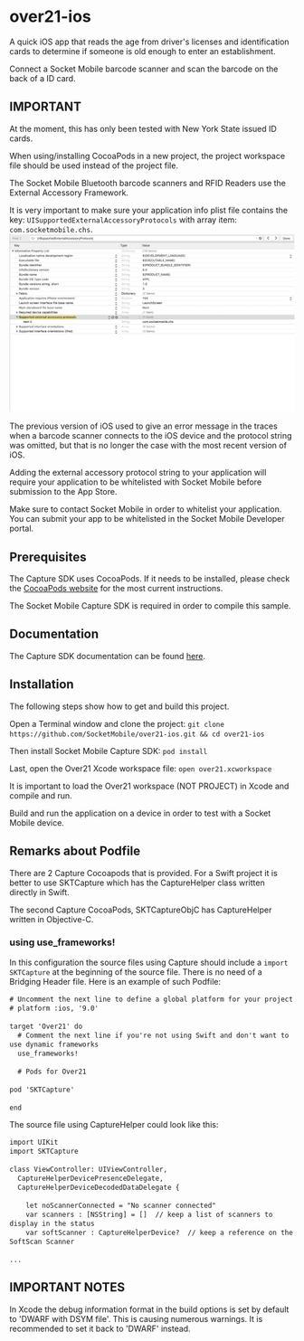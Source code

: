 # over21-ios
A quick iOS app that reads the age from driver's licenses and identification cards to determine if someone is old enough to enter an establishment. 

Connect a Socket Mobile barcode scanner and scan the barcode on the back of a ID card.


## IMPORTANT
At the moment, this has only been tested with New York State issued ID cards.

When using/installing CocoaPods in a new project, the project workspace file should be used instead of the project file.

The Socket Mobile Bluetooth barcode scanners and RFID Readers use the External Accessory Framework.

It is very important to make sure your application info plist file contains the key: `UISupportedExternalAccessoryProtocols` with array item: `com.socketmobile.chs`.
![Project Settings](./img/Over21ProjectSettings.png "Over21 Project Settings")

The previous version of iOS used to give an error message in the traces when a barcode scanner connects to the iOS device and the protocol string was omitted, but that is no longer the case with the most recent version of iOS.

Adding the external accessory protocol string to your application will require your application to be whitelisted with Socket Mobile before submission to the App Store.

Make sure to contact Socket Mobile in order to whitelist your application.  You can submit your app to be whitelisted in the Socket Mobile Developer portal.

## Prerequisites
The Capture SDK uses CocoaPods. If it needs to be installed, please check the [CocoaPods website](https://cocoapods.org/ "CocoaPods Homepage") for the most current instructions.

The Socket Mobile Capture SDK is required in order to compile this sample.

## Documentation
The Capture SDK documentation can be found [here](https://docs.socketmobile.com/capture/ios/en/latest/swift.html "Capture SDK documentation").

## Installation
The following steps show how to get and build this project.

Open a Terminal window and clone the project:
`git clone https://github.com/SocketMobile/over21-ios.git && cd over21-ios`

Then install Socket Mobile Capture SDK:
`pod install`

Last, open the Over21 Xcode workspace file:
`open over21.xcworkspace`

It is important to load the Over21 workspace (NOT PROJECT) in Xcode and compile and run.

Build and run the application on a device in order to test with a Socket Mobile device.

## Remarks about Podfile
There are 2 Capture Cocoapods that is provided. For a Swift project it is better to use SKTCapture which has the CaptureHelper class written directly in Swift.

The second Capture CocoaPods, SKTCaptureObjC has CaptureHelper written in Objective-C.

### using use_frameworks!
In this configuration the source files using Capture should include a
`import SKTCapture` at the beginning of the source file.
There is no need of a Bridging Header file.
Here is an example of such Podfile:
```
# Uncomment the next line to define a global platform for your project
# platform :ios, '9.0'

target 'Over21' do
  # Comment the next line if you're not using Swift and don't want to use dynamic frameworks
  use_frameworks!

  # Pods for Over21

pod 'SKTCapture'

end

```

The source file using CaptureHelper could look like this:
```
import UIKit
import SKTCapture

class ViewController: UIViewController,
  CaptureHelperDevicePresenceDelegate,
  CaptureHelperDeviceDecodedDataDelegate {
  
    let noScannerConnected = "No scanner connected"
    var scanners : [NSString] = []  // keep a list of scanners to display in the status
    var softScanner : CaptureHelperDevice?  // keep a reference on the SoftScan Scanner

...
```

## IMPORTANT NOTES
In Xcode the debug information format in the build options is set by default to
'DWARF with DSYM file'. This is causing numerous warnings. It is recommended to
set it back to 'DWARF' instead.



